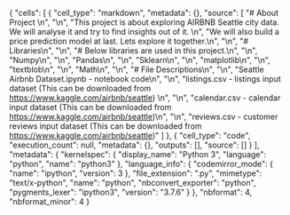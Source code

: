 {
 "cells": [
  {
   "cell_type": "markdown",
   "metadata": {},
   "source": [
    "# About Project \n",
    "\n",
    "This project is about exploring AIRBNB Seattle city data. We will analyse it and try to find insights out of it. \n",
    "We will also build a price prediction model at last. Lets explore it together.\n",
    "\n",
    "# Libraries\n",
    "\n",
    "# Below libraries are used in this project.\n",
    "\n",
    "Numpy\n",
    "\n",
    "Pandas\n",
    "\n",
    "Sklearn\n",
    "\n",
    "matplotlib\n",
    "\n",
    "textblob\n",
    "\n",
    "Math\n",
    "\n",
    "# File Descriptions\n",
    "\n",
    "Seattle Airbnb Dataset.ipynb - notebook code\n",
    "\n",
    "listings.csv - listings input dataset (This can be downloaded from https://www.kaggle.com/airbnb/seattle) \n",
    "\n",
    "calendar.csv - calendar input dataset (This can be downloaded from https://www.kaggle.com/airbnb/seattle)\n",
    "\n",
    "reviews.csv  - customer reviews input dataset (This can be downloaded from https://www.kaggle.com/airbnb/seattle)"
   ]
  },
  {
   "cell_type": "code",
   "execution_count": null,
   "metadata": {},
   "outputs": [],
   "source": []
  }
 ],
 "metadata": {
  "kernelspec": {
   "display_name": "Python 3",
   "language": "python",
   "name": "python3"
  },
  "language_info": {
   "codemirror_mode": {
    "name": "ipython",
    "version": 3
   },
   "file_extension": ".py",
   "mimetype": "text/x-python",
   "name": "python",
   "nbconvert_exporter": "python",
   "pygments_lexer": "ipython3",
   "version": "3.7.6"
  }
 },
 "nbformat": 4,
 "nbformat_minor": 4
}
